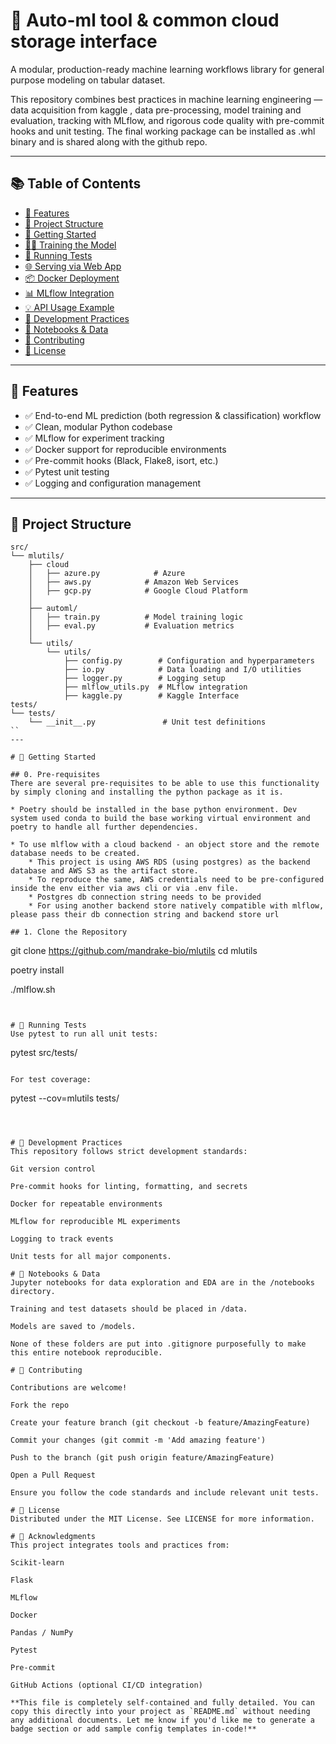 # 🧠 Auto-ml tool & common cloud storage interface

A modular, production-ready machine learning workflows library for general purpose modeling on tabular dataset.

This repository combines best practices in machine learning engineering — data acquisition from kaggle , data pre-processing, model training and evaluation, tracking with MLflow, and rigorous code quality with pre-commit hooks and unit testing.
The final working package can be installed as .whl binary and is shared along with the github repo.

---

## 📚 Table of Contents

- [🔧 Features](#-features)
- [📁 Project Structure](#-project-structure)
- [🚀 Getting Started](#-getting-started)
- [🏋️‍♂️ Training the Model](#️-training-the-model)
- [🧪 Running Tests](#-running-tests)
- [🌐 Serving via Web App](#-serving-via-web-app)
- [📦 Docker Deployment](#-docker-deployment)
- [📊 MLflow Integration](#-mlflow-integration)
- [💡 API Usage Example](#-api-usage-example)
- [🧰 Development Practices](#-development-practices)
- [📁 Notebooks & Data](#-notebooks--data)
- [🤝 Contributing](#-contributing)
- [📄 License](#-license)

---

## 🔧 Features

- ✅ End-to-end ML prediction (both regression & classification) workflow
- ✅ Clean, modular Python codebase
- ✅ MLflow for experiment tracking
- ✅ Docker support for reproducible environments
- ✅ Pre-commit hooks (Black, Flake8, isort, etc.)
- ✅ Pytest unit testing
- ✅ Logging and configuration management

---

## 📁 Project Structure

```text
src/
└── mlutils/
    ├── cloud
    │   ├── azure.py            # Azure
    │   ├── aws.py            # Amazon Web Services
    │   ├── gcp.py            # Google Cloud Platform
    │
    ├── automl/
    │   ├── train.py          # Model training logic
    │   ├── eval.py           # Evaluation metrics
    │
    └── utils/
        └── utils/
            ├── config.py        # Configuration and hyperparameters
            ├── io.py            # Data loading and I/O utilities
            ├── logger.py        # Logging setup
            ├── mlflow_utils.py  # MLflow integration
            ├── kaggle.py        # Kaggle Interface
tests/
└── tests/
    └── __init__.py               # Unit test definitions
``
---

# 🚀 Getting Started

## 0. Pre-requisites
There are several pre-requisites to be able to use this functionality by simply cloning and installing the python package as it is.

* Poetry should be installed in the base python environment. Dev system used conda to build the base working virtual environment and poetry to handle all further dependencies.

* To use mlflow with a cloud backend - an object store and the remote database needs to be created.
    * This project is using AWS RDS (using postgres) as the backend database and AWS S3 as the artifact store.
    * To reproduce the same, AWS credentials need to be pre-configured inside the env either via aws cli or via .env file.
    * Postgres db connection string needs to be provided
    * For using another backend store natively compatible with mlflow, please pass their db connection string and backend store url

## 1. Clone the Repository
```
git clone https://github.com/mandrake-bio/mlutils
cd mlutils

poetry install

./mlflow.sh

```


# 🧪 Running Tests
Use pytest to run all unit tests:
```
pytest src/tests/
```

For test coverage:
```
pytest --cov=mlutils tests/
```



# 🧰 Development Practices
This repository follows strict development standards:

Git version control

Pre-commit hooks for linting, formatting, and secrets

Docker for repeatable environments

MLflow for reproducible ML experiments

Logging to track events

Unit tests for all major components.

# 📁 Notebooks & Data
Jupyter notebooks for data exploration and EDA are in the /notebooks directory.

Training and test datasets should be placed in /data.

Models are saved to /models.

None of these folders are put into .gitignore purposefully to make this entire notebook reproducible.

# 🤝 Contributing

Contributions are welcome!

Fork the repo

Create your feature branch (git checkout -b feature/AmazingFeature)

Commit your changes (git commit -m 'Add amazing feature')

Push to the branch (git push origin feature/AmazingFeature)

Open a Pull Request

Ensure you follow the code standards and include relevant unit tests.

# 📄 License
Distributed under the MIT License. See LICENSE for more information.

# 🙌 Acknowledgments
This project integrates tools and practices from:

Scikit-learn

Flask

MLflow

Docker

Pandas / NumPy

Pytest

Pre-commit

GitHub Actions (optional CI/CD integration)

**This file is completely self-contained and fully detailed. You can copy this directly into your project as `README.md` without needing any additional documents. Let me know if you'd like me to generate a badge section or add sample config templates in-code!**
